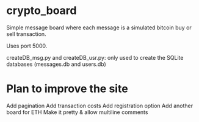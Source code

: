 # crypto_board
Simple message board where each message is a simulated bitcoin buy or sell transaction.

Uses port 5000.

createDB_msg.py and createDB_usr.py: only used to create the SQLite databases (messages.db and users.db)

# Plan to improve the site

Add pagination
Add transaction costs
Add registration option
Add another board for ETH
Make it pretty & allow multiline comments
